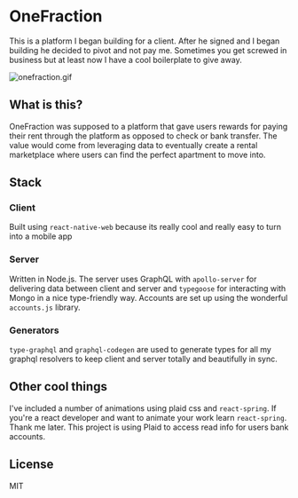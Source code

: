 # OneFraction

This is a platform I began building for a client. After he signed and I began building he decided to pivot and not pay me. Sometimes you get screwed in business but at least now I have a cool boilerplate to give away.

![onefraction.gif](https://i.imgur.com/IPbLdHy.gif)

## What is this?

OneFraction was supposed to a platform that gave users rewards for paying their rent through the platform as opposed to check or bank transfer. The value would come from leveraging data to eventually create a rental marketplace where users can find the perfect apartment to move into.

## Stack

### Client

Built using `react-native-web` because its really cool and really easy to turn into a mobile app

### Server

Written in Node.js. The server uses GraphQL with `apollo-server` for delivering data between client and server and `typegoose` for interacting with Mongo in a nice type-friendly way.
Accounts are set up using the wonderful `accounts.js` library.

### Generators

`type-graphql` and `graphql-codegen` are used to generate types for all my graphql resolvers to keep client and server totally and beautifully in sync.

## Other cool things

I've included a number of animations using plaid css and `react-spring`. If you're a react developer and want to animate your work learn `react-spring`. Thank me later. This project is using Plaid to access read info for users bank accounts.

## License

MIT
